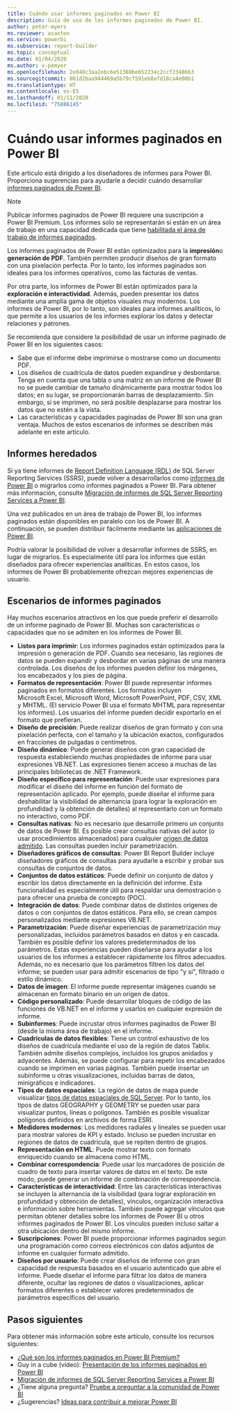 ```yaml
---
title: Cuándo usar informes paginados en Power BI
description: Guía de uso de los informes paginados de Power BI.
author: peter-myers
ms.reviewer: asaxton
ms.service: powerbi
ms.subservice: report-builder
ms.topic: conceptual
ms.date: 01/04/2020
ms.author: v-pemyer
ms.openlocfilehash: 2e048c3aa2ebc6e51388be652234c2ccf2348663
ms.sourcegitcommit: 801d2baa944469a5b79cf591eb8afd18ca4e00b1
ms.translationtype: HT
ms.contentlocale: es-ES
ms.lasthandoff: 01/11/2020
ms.locfileid: "75886145"
---
```

# <a name="when-to-use-paginated-reports-in-power-bi"></a>Cuándo usar informes paginados en Power BI

Este artículo está dirigido a los diseñadores de informes para Power BI. Proporciona sugerencias para ayudarle a decidir cuándo desarrollar [informes paginados de Power BI](../paginated-reports-report-builder-power-bi.md).

> [!NOTE]
> Publicar informes paginados de Power BI requiere una suscripción a Power BI Premium. Los informes solo se representarán si están en un área de trabajo en una capacidad dedicada que tiene [habilitada el área de trabajo de informes paginados](../service-admin-premium-workloads.md#paginated-reports).

Los informes paginados de Power BI están optimizados para la **impresión**o **generación de PDF**. También permiten producir diseños de gran formato con una pixelación perfecta. Por lo tanto, los informes paginados son ideales para los informes operativos, como las facturas de ventas.

Por otra parte, los informes de Power BI están optimizados para la **exploración e interactividad**. Además, pueden presentar los datos mediante una amplia gama de objetos visuales muy modernos. Los informes de Power BI, por lo tanto, son ideales para informes analíticos, lo que permite a los usuarios de los informes explorar los datos y detectar relaciones y patrones.

Se recomienda que considere la posibilidad de usar un informe paginado de Power BI en los siguientes casos:

* Sabe que el informe debe imprimirse o mostrarse como un documento PDF.
* Los diseños de cuadrícula de datos pueden expandirse y desbordarse. Tenga en cuenta que una tabla o una matriz en un informe de Power BI no se puede cambiar de tamaño dinámicamente para mostrar todos los datos; en su lugar, se proporcionarán barras de desplazamiento. Sin embargo, si se imprimen, no será posible desplazarse para mostrar los datos que no estén a la vista.
* Las características y capacidades paginadas de Power BI son una gran ventaja. Muchos de estos escenarios de informes se describen más adelante en este artículo.

## <a name="legacy-reports"></a>Informes heredados

Si ya tiene informes de [Report Definition Language (RDL)](/sql/reporting-services/reports/report-definition-language-ssrs) de SQL Server Reporting Services (SSRS), puede volver a desarrollarlos como [informes de Power BI](../consumer/end-user-reports.md) o migrarlos como informes paginados a Power BI. Para obtener más información, consulte [Migración de informes de SQL Server Reporting Services a Power BI](migrate-ssrs-reports-to-power-bi.md).

Una vez publicados en un área de trabajo de Power BI, los informes paginados están disponibles en paralelo con los de Power BI. A continuación, se pueden distribuir fácilmente mediante las [aplicaciones de Power BI](../service-create-distribute-apps.md).

Podría valorar la posibilidad de volver a desarrollar informes de SSRS, en lugar de migrarlos. Es especialmente útil para los informes que están diseñados para ofrecer experiencias analíticas. En estos casos, los informes de Power BI probablemente ofrezcan mejores experiencias de usuario.

## <a name="paginated-report-scenarios"></a>Escenarios de informes paginados

Hay muchos escenarios atractivos en los que puede preferir el desarrollo de un informe paginado de Power BI. Muchas son características o capacidades que no se admiten en los informes de Power BI.

* **Listos para imprimir**: Los informes paginados están optimizados para la impresión o generación de PDF. Cuando sea necesario, las regiones de datos se pueden expandir y desbordar en varias páginas de una manera controlada. Los diseños de los informes pueden definir los márgenes, los encabezados y los pies de página.
* **Formatos de representación**: Power BI puede representar informes paginados en formatos diferentes. Los formatos incluyen Microsoft Excel, Microsoft Word, Microsoft PowerPoint, PDF, CSV, XML y MHTML. (El servicio Power BI usa el formato MHTML para representar los informes). Los usuarios del informe pueden decidir exportarlo en el formato que prefieran.
* **Diseño de precisión**: Puede realizar diseños de gran formato y con una pixelación perfecta, con el tamaño y la ubicación exactos, configurados en fracciones de pulgadas o centímetros.
* **Diseño dinámico**: Puede generar diseños con gran capacidad de respuesta estableciendo muchas propiedades de informe para usar expresiones VB.NET. Las expresiones tienen acceso a muchas de las principales bibliotecas de .NET Framework.
* **Diseño específico para representación**: Puede usar expresiones para modificar el diseño del informe en función del formato de representación aplicado. Por ejemplo, puede diseñar el informe para deshabilitar la visibilidad de alternancia (para lograr la exploración en profundidad y la obtención de detalles) al representarlo con un formato no interactivo, como PDF.
* **Consultas nativas**: No es necesario que desarrolle primero un conjunto de datos de Power BI. Es posible crear consultas nativas del autor (o usar procedimientos almacenados) para cualquier [origen de datos admitido](../paginated-reports-data-sources.md). Las consultas pueden incluir parametrización.
* **Diseñadores gráficos de consultas**: Power BI Report Builder incluye diseñadores gráficos de consultas para ayudarle a escribir y probar sus consultas de conjuntos de datos.
* **Conjuntos de datos estáticos**: Puede definir un conjunto de datos y escribir los datos directamente en la definición del informe. Esta funcionalidad es especialmente útil para respaldar una demostración o para ofrecer una prueba de concepto (POC).
* **Integración de datos**: Puede combinar datos de distintos orígenes de datos o con conjuntos de datos estáticos. Para ello, se crean campos personalizados mediante expresiones VB.NET.
* **Parametrización**: Puede diseñar experiencias de parametrización muy personalizadas, incluidos parámetros basados en datos y en cascada. También es posible definir los valores predeterminados de los parámetros. Estas experiencias pueden diseñarse para ayudar a los usuarios de los informes a establecer rápidamente los filtros adecuados. Además, no es necesario que los parámetros filtren los datos del informe; se pueden usar para admitir escenarios de tipo "y si", filtrado o estilo dinámico.
* **Datos de imagen**: El informe puede representar imágenes cuando se almacenan en formato binario en un origen de datos.
* **Código personalizado**: Puede desarrollar bloques de código de las funciones de VB.NET en el informe y usarlos en cualquier expresión de informe.
* **Subinformes**: Puede incrustar otros informes paginados de Power BI (desde la misma área de trabajo) en el informe.
* **Cuadrículas de datos flexibles**: Tiene un control exhaustivo de los diseños de cuadrícula mediante el uso de la región de datos Tablix. También admite diseños complejos, incluidos los grupos anidados y adyacentes. Además, se puede configurar para repetir los encabezados cuando se imprimen en varias páginas. También puede insertar un subinforme u otras visualizaciones, incluidas barras de datos, minigráficos e indicadores.
* **Tipos de datos espaciales**: La región de datos de mapa puede visualizar [tipos de datos espaciales de SQL Server](/sql/relational-databases/spatial/spatial-data-sql-server). Por lo tanto, los tipos de datos GEOGRAPHY y GEOMETRY se pueden usar para visualizar puntos, líneas o polígonos. También es posible visualizar polígonos definidos en archivos de forma ESRI.
* **Medidores modernos**: Los medidores radiales y lineales se pueden usar para mostrar valores de KPI y estado. Incluso se pueden incrustar en regiones de datos de cuadrícula, que se repiten dentro de grupos.
* **Representación en HTML**: Puede mostrar texto con formato enriquecido cuando se almacena como HTML.
* **Combinar correspondencia**: Puede usar los marcadores de posición de cuadro de texto para insertar valores de datos en el texto. De este modo, puede generar un informe de combinación de correspondencia.
* **Características de interactividad**: Entre las características interactivas se incluyen la alternancia de la visibilidad (para lograr exploración en profundidad y obtención de detalles), vínculos, organización interactiva e información sobre herramientas. También puede agregar vínculos que permitan obtener detalles sobre los informes de Power BI u otros informes paginados de Power BI. Los vínculos pueden incluso saltar a otra ubicación dentro del mismo informe.
* **Suscripciones**: Power BI puede proporcionar informes paginados según una programación como correos electrónicos con datos adjuntos de informe en cualquier formato admitido.
* **Diseños por usuario**: Puede crear diseños de informe con gran capacidad de respuesta basados en el usuario autenticado que abre el informe. Puede diseñar el informe para filtrar los datos de manera diferente, ocultar las regiones de datos o visualizaciones, aplicar formatos diferentes o establecer valores predeterminados de parámetros específicos del usuario.

## <a name="next-steps"></a>Pasos siguientes

Para obtener más información sobre este artículo, consulte los recursos siguientes:

* [¿Qué son los informes paginados en Power BI Premium?](../paginated-reports-report-builder-power-bi.md)
* Guy in a cube (vídeo): [Presentación de los informes paginados en Power BI](https://www.youtube.com/watch?v=wfqn45XNK3M)
* [Migración de informes de SQL Server Reporting Services a Power BI](migrate-ssrs-reports-to-power-bi.md)
* ¿Tiene alguna pregunta? [Pruebe a preguntar a la comunidad de Power BI](https://community.powerbi.com/)
* ¿Sugerencias? [Ideas para contribuir a mejorar Power BI](https://ideas.powerbi.com)
